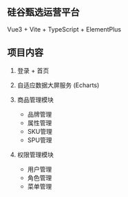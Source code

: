 ## 硅谷甄选运营平台

Vue3 + Vite + TypeScript + ElementPlus

## 项目内容

1. 登录 + 首页

2. 自适应数据大屏服务 (Echarts)

3. 商品管理模块
   - 品牌管理
   - 属性管理
   - SKU管理
   - SPU管理

4. 权限管理模块
   - 用户管理
   - 角色管理
   - 菜单管理
